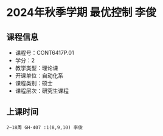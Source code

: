 # 2024年秋季学期 最优控制 李俊






## 课程信息

- 课程号：CONT6417P.01
- 学分：2
- 教学类型：理论课
- 开课单位：自动化系
- 课程类别：硕士
- 课程层次：研究生课程

## 上课时间

```
2~18周 GH-407 :1(8,9,10) 李俊
```

